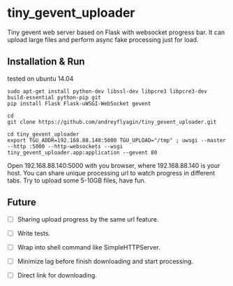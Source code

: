 # tiny_gevent_uploader
Tiny gevent web server based on Flask with websocket progress bar. It can upload large files and perform async fake processing just for load.

## Installation & Run
tested on ubuntu 14.04

```
sudo apt-get install python-dev libssl-dev libpcre3 libpcre3-dev build-essential python-pip git
pip install Flask Flask-uWSGI-WebSocket gevent

cd
git clone https://github.com/andreyflyagin/tiny_gevent_uploader.git

cd tiny_gevent_uploader
export TGU_ADDR=192.168.88.140:5000 TGU_UPLOAD="/tmp" ; uwsgi --master --http :5000 --http-websockets --wsgi tiny_gevent_uploader.app:application --gevent 80
```

Open 192.168.88.140:5000 with you browser, where 192.168.88.140 is your host.
You can share unique processing url to watch progress in different tabs.
Try to upload some 5-10GB files, have fun.


## Future
- [ ] Sharing upload progress by the same url feature.
- [ ] Write tests.
- [ ] Wrap into shell command like SimpleHTTPServer.
- [ ] Minimize lag before finish downloading and start processing.
- [ ] Direct link for downloading.

